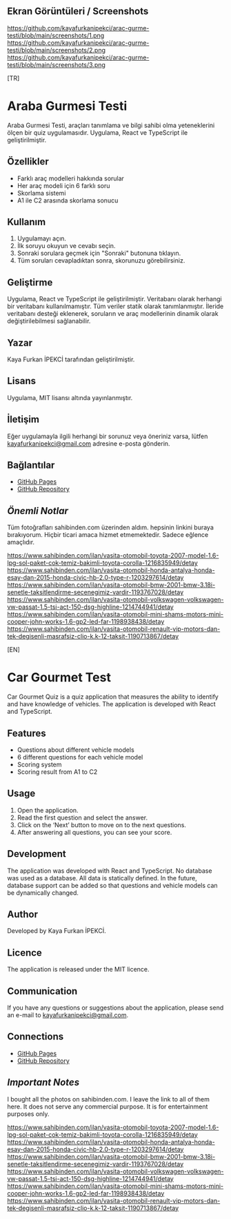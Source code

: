 ## Ekran Görüntüleri / Screenshots

https://github.com/kayafurkanipekci/arac-gurme-testi/blob/main/screenshots/1.png
https://github.com/kayafurkanipekci/arac-gurme-testi/blob/main/screenshots/2.png
https://github.com/kayafurkanipekci/arac-gurme-testi/blob/main/screenshots/3.png

[TR]

# Araba Gurmesi Testi

Araba Gurmesi Testi, araçları tanımlama ve bilgi sahibi olma yeteneklerini ölçen bir quiz uygulamasıdır. Uygulama, React ve TypeScript ile geliştirilmiştir.

## Özellikler

* Farklı araç modelleri hakkında sorular
* Her araç modeli için 6 farklı soru
* Skorlama sistemi
* A1 ile C2 arasında skorlama sonucu

## Kullanım

1. Uygulamayı açın.
2. İlk soruyu okuyun ve cevabı seçin.
3. Sonraki sorulara geçmek için "Sonraki" butonuna tıklayın.
4. Tüm soruları cevapladıktan sonra, skorunuzu görebilirsiniz.

## Geliştirme

Uygulama, React ve TypeScript ile geliştirilmiştir.
Veritabanı olarak herhangi bir veritabanı kullanılmamıştır. Tüm veriler statik olarak tanımlanmıştır.
İleride veritabanı desteği eklenerek, soruların ve araç modellerinin dinamik olarak değiştirilebilmesi sağlanabilir.

## Yazar

Kaya Furkan İPEKCİ tarafından geliştirilmiştir.

## Lisans

Uygulama, MIT lisansı altında yayınlanmıştır.

## İletişim

Eğer uygulamayla ilgili herhangi bir sorunuz veya öneriniz varsa, lütfen kayafurkanipekci@gmail.com adresine e-posta gönderin.

## Bağlantılar

* [GitHub Pages](https://github.com/kayafurkanipekci/araba-gurmesi-testi)
* [GitHub Repository](https://github.com/kayafurkanipekci/araba-gurmesi-testi)

## *Önemli Notlar*

Tüm fotoğrafları sahibinden.com üzerinden aldım. hepsinin linkini buraya bırakıyorum.
Hiçbir ticari amaca hizmet etmemektedir. Sadece eğlence amaçlıdır.

https://www.sahibinden.com/ilan/vasita-otomobil-toyota-2007-model-1.6-lpg-sol-paket-cok-temiz-bakimli-toyota-corolla-1216835949/detay
https://www.sahibinden.com/ilan/vasita-otomobil-honda-antalya-honda-esay-dan-2015-honda-civic-hb-2.0-type-r-1203297614/detay
https://www.sahibinden.com/ilan/vasita-otomobil-bmw-2001-bmw-3.18i-senetle-taksitlendirme-secenegimiz-vardir-1193767028/detay
https://www.sahibinden.com/ilan/vasita-otomobil-volkswagen-volkswagen-vw-passat-1.5-tsi-act-150-dsg-highline-1214744941/detay
https://www.sahibinden.com/ilan/vasita-otomobil-mini-shams-motors-mini-cooper-john-works-1.6-gp2-led-far-1198938438/detay
https://www.sahibinden.com/ilan/vasita-otomobil-renault-vip-motors-dan-tek-degisenli-masrafsiz-clio-k.k-12-taksit-1190713867/detay

[EN]

# Car Gourmet Test

Car Gourmet Quiz is a quiz application that measures the ability to identify and have knowledge of vehicles. The application is developed with React and TypeScript.

## Features

* Questions about different vehicle models
* 6 different questions for each vehicle model
* Scoring system
* Scoring result from A1 to C2

## Usage

1. Open the application.
2. Read the first question and select the answer.
3. Click on the ‘Next’ button to move on to the next questions.
4. After answering all questions, you can see your score.

## Development

The application was developed with React and TypeScript.
No database was used as a database. All data is statically defined.
In the future, database support can be added so that questions and vehicle models can be dynamically changed.

## Author

Developed by Kaya Furkan İPEKCİ.

## Licence

The application is released under the MIT licence.

## Communication

If you have any questions or suggestions about the application, please send an e-mail to kayafurkanipekci@gmail.com.

## Connections

* [GitHub Pages](https://github.com/kayafurkanipekci/araba-gurmesi-testi)
* [GitHub Repository](https://github.com/kayafurkanipekci/araba-gurmesi-testi)

## *Important Notes*

I bought all the photos on sahibinden.com. I leave the link to all of them here.
It does not serve any commercial purpose. It is for entertainment purposes only.

https://www.sahibinden.com/ilan/vasita-otomobil-toyota-2007-model-1.6-lpg-sol-paket-cok-temiz-bakimli-toyota-corolla-1216835949/detay
https://www.sahibinden.com/ilan/vasita-otomobil-honda-antalya-honda-esay-dan-2015-honda-civic-hb-2.0-type-r-1203297614/detay
https://www.sahibinden.com/ilan/vasita-otomobil-bmw-2001-bmw-3.18i-senetle-taksitlendirme-secenegimiz-vardir-1193767028/detay
https://www.sahibinden.com/ilan/vasita-otomobil-volkswagen-volkswagen-vw-passat-1.5-tsi-act-150-dsg-highline-1214744941/detay
https://www.sahibinden.com/ilan/vasita-otomobil-mini-shams-motors-mini-cooper-john-works-1.6-gp2-led-far-1198938438/detay
https://www.sahibinden.com/ilan/vasita-otomobil-renault-vip-motors-dan-tek-degisenli-masrafsiz-clio-k.k-12-taksit-1190713867/detay

